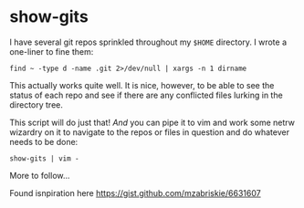 # show-gits

I have several git repos sprinkled throughout my `$HOME` directory. I wrote a one-liner to fine them:

`find ~ -type d -name .git 2>/dev/null | xargs -n 1 dirname`

This actually works quite well. It is nice, however, to be able to see the status of each repo and see if there are any conflicted files lurking in the directory tree.

This script will do just that! *And* you can pipe it to vim and work some netrw wizardry on it to navigate to the repos or files in question and do whatever needs to be done:

`show-gits | vim -`

More to follow...

Found isnpiration here https://gist.github.com/mzabriskie/6631607
